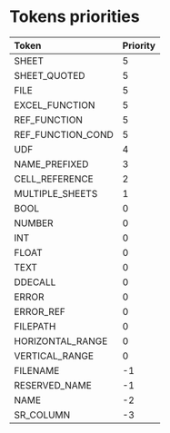 # Tokens priorities

| Token                  | Priority | 
| :---                   | :---     | 
| SHEET                  | 5        |
| SHEET_QUOTED           | 5        |
| FILE                   | 5        |
| EXCEL_FUNCTION         | 5        |
| REF_FUNCTION           | 5        |
| REF_FUNCTION_COND      | 5        |
| UDF                    | 4        |
| NAME_PREFIXED          | 3        |
| CELL_REFERENCE         | 2        |
| MULTIPLE_SHEETS        | 1        |
| BOOL                   | 0        |
| NUMBER                 | 0        | 
| INT                    | 0        |
| FLOAT                  | 0        |
| TEXT                   | 0        |
| DDECALL                | 0        |
| ERROR                  | 0        |
| ERROR_REF              | 0        |
| FILEPATH               | 0        |
| HORIZONTAL_RANGE       | 0        |
| VERTICAL_RANGE         | 0        |
| FILENAME               | -1       |            
| RESERVED_NAME          | -1       |
| NAME                   | -2       |
| SR_COLUMN              | -3       |

    